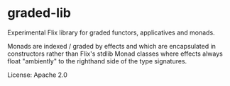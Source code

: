 # graded-lib

Experimental Flix library for graded functors, applicatives and monads.

Monads are indexed / graded by effects and which are encapsulated in constructors rather
than Flix's stdlib Monad classes where effects always float "ambiently" to the righthand 
side of the type signatures.

License: Apache 2.0
